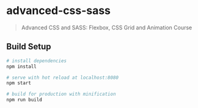 # advanced-css-sass
> Advanced CSS and SASS: Flexbox, CSS Grid and Animation Course

## Build Setup

``` bash
# install dependencies
npm install

# serve with hot reload at localhost:8080
npm start

# build for production with minification
npm run build